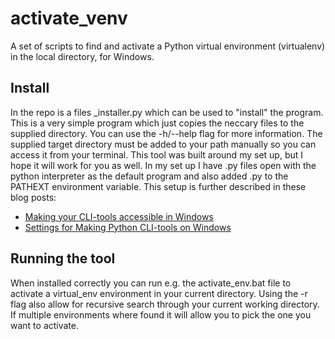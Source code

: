 # activate_venv
A set of scripts to find and activate a Python virtual environment (virtualenv) in the local directory, for Windows.


## Install
In the repo is a files _installer.py which can be used to "install" the program. This is a very simple program which just copies the neccary files to the supplied directory. You can use the -h/--help flag for more information. The supplied target directory must be added to your path manually so you can access it from your terminal. This tool was built around my set up, but I hope it will work for you as well. In my set up I have .py files open with the python interpreter as the default program and also added .py to the PATHEXT environment variable. This setup is further described in these blog posts:
* [Making your CLI-tools accessible in Windows](https://dev.to/fronkan/making-your-cli-tools-accessible-in-windows-4b18)
* [Settings for Making Python CLI-tools on Windows](https://dev.to/fronkan/settings-for-making-python-cli-tools-on-windows-3phb)


## Running the tool
When installed correctly you can run e.g. the activate_env.bat file to activate a virtual_env environment in your current directory. Using the -r flag also allow for recursive search through your current working directory. If multiple environments where found it will allow you to pick the one you want to activate.
